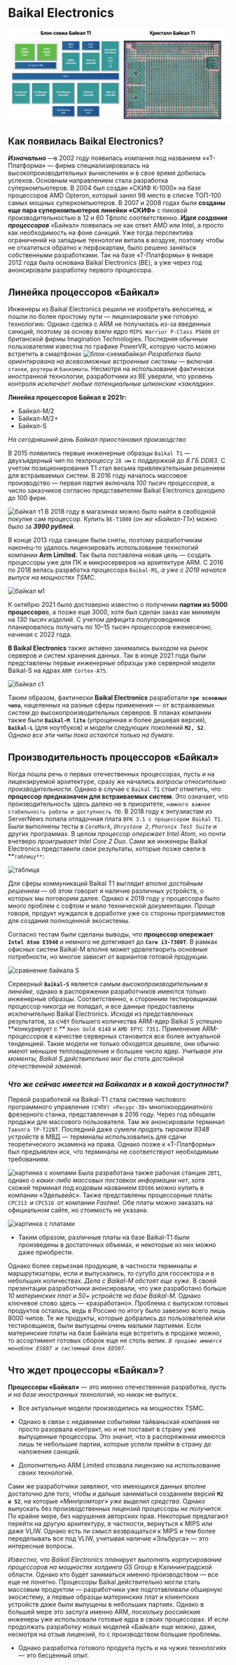 # **Baikal Electronics**
![микропроцессор байкал](/images/1.jpg)
## **Как появилась Baikal Electronics?**
***Изначально*** —в 2002 году появилась компания под названием ««Т-Платформа» — фирма специализировалась на высокопроизводительных вычислениях и в свое время добилась успехов. Основным направлением стала разработка суперкомпьютеров.
В 2004 был создан «СКИФ К-1000» на базе процессоров AMD Opteron, который занял 98 место в списке ТОП-100 самых мощных суперкомпьютеров. В 2007 и 2008 годах были **созданы еще пара суперкомпьютеров линейки «СКИФ»** с пиковой производительностью в 12 и 60 Тфлопс соответственно.
***Идея создания процессоров*** «Байкал» появилась не как ответ AMD или Intel, а просто как необходимость на фоне санкций. Уже тогда перспектива ограничений на западные технологии витала в воздухе, поэтому чтобы не откатиться обратно к перфокартам, было решено заняться собственными разработками. Так на базе «Т-Платформы» в январе 2012 года была основана Baikal Electronics (ВЕ), а уже через год анонсировали разработку первого процессора.

## **Линейка процессоров «Байкал»**
Инженеры из Baikal Electronics решили не изобретать велосипед, и пошли по более простому пути — лицензировали уже готовую технологию. Однако сделка с ARM не получилась из-за введенных санкций, поэтому за основу взяли ядро `MIPS Warrior P-Class P5600` от британской фирмы Imagination Technologies. Последняя обычным пользователям известна по графике PowerVR, которую часто можно встретить в смартфонах
![блок-схемабайкал](.jpg)
*Разработка была ориентирована на всевозможные встроенные системы* — включая `станки`, `роутеры` и `банкоматы`. Несмотря на использование фактически иностранной технологии, разработчики из ВЕ уверяли, что уровень контроля *исключает любые потенциальные шпионские «закладки»*.

**Линейка процессоров Байкал в 2021г:**
 - Байкал-М/2
 - Байкал-М/2+
 - Байкал-S
 
*На сегодняшний день Байкал приостановил производство*

В 2015 появились первые инженерные образцы `Baikal Т1` — двухъядерный чип по техпроцессу `28 нм` с поддержкой до *8 ГБ DDR3*. С учетом позиционирования T1 стал весьма привлекательным решением для встраиваемых систем. В 2016 году началось массовое производство — первая партия включала *100 тысяч процессоров*, а число заказчиков согласно представителям Baikal Electronics доходило до 100 фирм.

![байкал т1](.jpg)
В 2018 году в магазинах можно было найти в свободной покупке сам процессор. Купить `BE-T1000` (*он же «Байкал-Т1»*) можно было за ***3990 рублей***.

В конце 2013 года санкции были сняты, поэтому разработчикам наконец-то удалось лицензировать использование технологий компании **Arm Limited**. Так была поставлена новая цель — создать процессоры уже для ПК и микросерверов на архитектуре ARM. С 2016 по 2018 велась разработка процессора `Baikal-M1`, *а уже с 2019 начался выпуск на мощностях TSMC*.

![байкал м1](.jpg)

К октябрю 2021 было достоверно известно о получении **партии из 5000 процессоро**в, а позже еще 3000, хотя был сделан заказ как минимум на *130 тысяч изделий.* С учетом дефицита полупроводников планировалось получать по 10–15 тысяч процессоров ежемесячно, начиная с 2022 года.

**В Baikal Electronics** также активно занимались выходом на рынок серверов и систем хранения данных. Так в конце 2021 года были представлены первые инженерные образцы уже серверной модели Baikal-S на ядрах `ARM Cortex-A75`.

![байкал c1](.jpg)

Таким образом, фактически **Baikal Electronics** разработали **`три основных чипа`**, нацеленных на разные сферы применения — от встраиваемых систем до высокопроизводительных серверов. В планах компании также были **`Baikal-M lite`** (упрощенная и более дешевая версия), **`Baikal-L`** (для ноутбуков) и модели следующих поколений **`M2, S2`**. *Однако все эти чипы пока остаются только на бумаге.*

## **Производительность процессоров «Байкал»**
Когда пошла речь о первых отечественных процессорах, пусть и на лицензируемой архитектуре, сразу же начались *вопросы относительно производительности*. Однако в случае с `Baikal T1` стоит отметить, что **процессор предназначен для встраиваемых систем**. Это означает, что производительность здесь далеко не в приоритете, `намного важнее стабильность работы и доступность ПО`.
В 2018 году к энтузиастам из ServerNews попала отладочная плата  `BFK 3.1 с процессором Baikal T1`. Были выполнены тесты в *`CoreMark`*, *`Dhrystone 2`*, *`Phoronix Test Suite`* и других программах. В целом *процессор опережает Intel Atom*, но почти вчетверо *проигрывает Intel Core 2 Duo*. Сами же инженеры  Baikal Electronics представили свои результаты, которые позже свели в **`таблицу**`:

![таблица ](.jpg)

Для сферы коммуникаций Baikal T1 выглядит *вполне достойным решением* — об этом говорит и наличие различных устройств, о которых мы поговорим далее. Однако к 2019 году у процессора было много проблем с софтом и мало технической документации. Проще говоря, продукт нуждался в доработке уже со стороны программистов для создания полноценной экосистемы.

Согласно тестам были сделаны выводы, что **процессор опережает** **`Intel Atom E3940`** и немного не дотягивает до  **`Core i3-7300Т`**. В рамках офисных систем Baikal-M вполне может удовлетворить основные потребности, но многое зависит от вариантов готовой продукции.

![сравнение байкала S ](.jpg)

Серверный **`Baikal-S`** является самым *высокопроизводительным в линейке*, однако в распоряжении разработчиков имеются только инженерные образцы. Соответственно, к сторонним тестировщикам процессор никогда не попадал, и все данные предоставлены исключительно Baikal Electronics. Исходя из представленных результатов, за счёт большего количества ARM-ядер Baikal S успешно **конкурирует с ** `Xeon Gold 6148` и `AMD EPYC 7351`. Применение ARM-процессоров в качестве серверных становится все более актуальной тенденцией. Такие модели не только обходятся дешевле, они обычно имеют меньшее тепловыделение и большее число ядер. *Учитывая эти моменты, Baikal S действительно мог бы стать достойной отечественной заменой.*

### *Что же сейчас имеется на Байкалах и в какой доступности?*
Первой разработкой на Baikal-Т1 стала система числового программного управления `(СЧПУ) «Ресурс-30»` многокоординатного фрезерного станка, представленная в 2016 году. Через год обещали продажи для массового пользователя. Там же анонсировали терминал `Таволга TP-T22BT`. Последний даже сумели *продать тиражом 9348 устройств* в МВД — терминалы использовались для сдачи теоретического экзамена на права. Однако позже к «Т-Платформы» был предъявлен иск, что терминалы не соответствуют необходимым требованиям.

![картинка с компами ](.jpg)
Была разработана также рабочая станция `2ВТ1`, однако о *каких-либо массовых поставках информации нет*, хотя схожий терминал под кодовым названием `ED506` можно купить в компании «Эдельвейс».
Также представлены процессорные платы `CPC313` и `CPC516` от компании *Fastwel*. Обе платы можно заказать на официальном сайте, но стоимость не указана.

![картинка с платами ](.jpg)
 - Таким образом, различные платы на базе Baikal-T1 были произведены в достаточных объемах, и некоторые из них можно даже приобрести. 

Однако более серьезная продукция, в частности терминалы и маршрутизаторы, если и выпускались, то сугубо для госсектора и в небольших количествах.
*Дела с Baikal-M обстоят еще хуже*. В своей презентации разработчики анонсировали, что уже разработано больше *10 материнских плат и 50+ устройств на базе Baikal-M.* Однако ключевое слово здесь — «разработано». Проблема с выпуском готовых продуктов осталась, ведь в Россию по итогу было завезено всего лишь 8000 чипов.
Те же продукты, которые добрались до пользователей или тестировщиков, были выпущены очень малыми партиями. Если материнские платы на базе Байкала еще встретить в продаже можно, то ассортимент готовых сборок еще не столь велик. *`В продаже имеются моноблок ES607 и системный блок ED507`*.

## **Что ждет процессоры «Байкал»?**
**Процессоры «Байкал»** — это именно отечественная разработка, *пусть и на базе иностранных технологий*, но никак не выпуск. 
- Все актуальные модели производились на мощностях TSMC.

 - Однако в связи с недавними событиями тайваньская компания не просто разорвала контракт, но и не поставит в страну уже выпущенные процессоры. Это значит, что в распоряжении имеются лишь те небольшие партии, которые успели прийти в страну до наложения санкций.
 - Дополнительно ARM Limited отозвала лицензию на использование своих технологий.

Сами же разработчики заявляют, что имеющихся данных вполне достаточно для того, чтобы и дальше заниматься созданием версий **`M2 и S2`**, на которые *«Минпромторг» уже выделил средства*. Однако выпускать без производственных лицензий процессоры *не получится*. По крайне мере, без нарушения авторских прав.
Некоторые предлагают перейти на другую архитектуру, в частности, вернуться к MIPS или даже VLIW. Однако есть ли смысл возвращаться к MIPS и тем более переделывать все под VLIW, учитывая наличие «Эльбруса» — это интересные вопросы.

*Известно, что Baikal Electronics планирует выполнять корпусирование процессоров на мощностях холдинга GS* Group в Калининградской области. Однако кто будет заниматься именно производством — все еще не понятно.
Процессоры Baikal действительно могли стать массовым продуктом — разработчики уже подготавливали обширную экосистему, а первые образцы материнских плат и клиентских устройств даже были выпущены в небольших партиях. Однако в большей мере это заслуга именно ARM, поскольку российские инженеры уже использовали готовые ядра в своих процессорах. И если продолжать разработку новых моделей «Байкал» еще можно, даже, несмотря на отзыв лицензий, то с производством большие проблемы. 

- Однако разработка готового продукта пусть и на чужих технологиях — это бесценный опыт.

